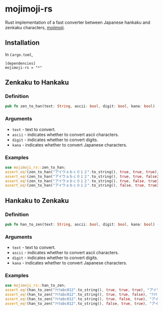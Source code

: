 # mojimoji-rs
Rust implementation of a fast converter between Japanese hankaku and zenkaku characters, [mojimoji](https://github.com/studio-ousia/mojimoji).

## Installation
In `Cargo.toml`,
```
[dependencies]  
mojimoji-rs = "*"
```

## Zenkaku to Hankaku
### Definition
```rust
pub fn zen_to_han(text: String, ascii: bool, digit: bool, kana: bool) -> String
```
### Arguments
* `text` - text to convert.
* `ascii` - indicates whether to convert ascii characters.
* `digit` - indicates whether to convert digits.
* `kana` - indicates whether to convert Japanese characters.
### Examples
```rust
use mojimoji_rs::zen_to_han;
assert_eq!(zen_to_han("アイウａｂｃ０１２".to_string(), true, true, true), "ｱｲｳabc012".to_string());
assert_eq!(zen_to_han("アイウａｂｃ０１２".to_string(), true, true, false), "アイウabc012".to_string());
assert_eq!(zen_to_han("アイウａｂｃ０１２".to_string(), true, false, true), "ｱｲｳabc０１２".to_string());
assert_eq!(zen_to_han("アイウａｂｃ０１２".to_string(), false, true, true), "ｱｲｳａｂｃ012".to_string());
```
## Hankaku to Zenkaku

### Definition
```rust
pub fn han_to_zen(text: String, ascii: bool, digit: bool, kana: bool) -> String
```
### Arguments
* `text` - text to convert.
* `ascii` - indicates whether to convert ascii characters.
* `digit` - indicates whether to convert digits.
* `kana` - indicates whether to convert Japanese characters.
### Examples
```rust
use mojimoji_rs::han_to_zen;
assert_eq!(han_to_zen("ｱｲｳabc012".to_string(), true, true, true), "アイウａｂｃ０１２".to_string());
assert_eq!(han_to_zen("ｱｲｳabc012".to_string(), true, true, false), "ｱｲｳａｂｃ０１２".to_string());
assert_eq!(han_to_zen("ｱｲｳabc012".to_string(), true, false, true), "アイウａｂｃ012".to_string());
assert_eq!(han_to_zen("ｱｲｳabc012".to_string(), false, true, true), "アイウabc０１２".to_string());
```


